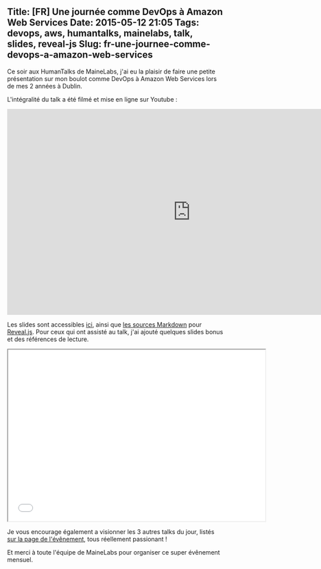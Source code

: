 Title: [FR] Une journée comme DevOps à Amazon Web Services
Date: 2015-05-12 21:05
Tags: devops, aws, humantalks, mainelabs, talk, slides, reveal-js
Slug: fr-une-journee-comme-devops-a-amazon-web-services
---
Ce soir aux HumanTalks de MaineLabs, j'ai eu la plaisir de faire une petite présentation sur mon boulot comme DevOps à Amazon Web Services lors de mes 2 années à Dublin.

L'intégralité du talk a été filmé et mise en ligne sur Youtube :

<iframe width="853" height="480" src="https://www.youtube.com/embed/M1y_1tMlll4" frameborder="0" allowfullscreen></iframe>

Les slides sont accessibles [ici](/lucas/HTML_2015-05-12), ainsi que [les sources Markdown](/lucas/HTML_2015-05-12/HTML_2015-05-12.md) pour [Reveal.js](http://lab.hakim.se/reveal-js). Pour ceux qui ont assisté au talk, j'ai ajouté quelques slides bonus et des références de lecture.

<div style="text-align:center;"><iframe src="/lucas/slides/HTML_2015-05-12/" width="600" height="400">
  <p>Iframes non supportées. Cliquez sur le lien dans le paragraphe au-dessus pour accéder directement aux slides.</p>
</iframe></div>

Je vous encourage également a visionner les 3 autres talks du jour, listés [sur la page de l'évênement](http://mainelabs.fr/evenement/humantalks-mai-2015), tous réellement passionant !

Et merci à toute l'équipe de MaineLabs pour organiser ce super évênement mensuel.